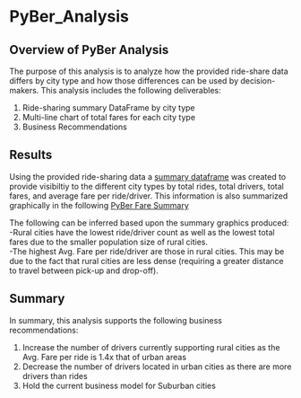 # PyBer_Analysis

## Overview of PyBer Analysis
The purpose of this analysis is to analyze how the provided ride-share data differs by city type and how those differences can be used by decision-makers.  This analysis includes the following deliverables:

1.  Ride-sharing summary DataFrame by city type
2.  Multi-line chart of total fares for each city type
3.  Business Recommendations

## Results
Using the provided ride-sharing data a [summary dataframe](Resources/summary_dataframe.png) was created to provide visibiltiy to the different city types by total rides, total drivers, total fares, and average fare per ride/driver.  This information is also summarized graphically in the following [PyBer Fare Summary](PyBer_fare_summary.png)

The following can be inferred based upon the summary graphics produced:
-Rural cities have the lowest ride/driver count as well as the lowest total fares due to the smaller population size of rural cities.  
-The highest Avg. Fare per ride/driver are those in rural cities.  This may be due to the fact that rural cities are less dense (requiring a greater distance to travel between pick-up and drop-off).

## Summary
In summary, this analysis supports the following business recommendations:
1.  Increase the number of drivers currently supporting rural cities as the Avg. Fare per ride is  1.4x that of urban areas
2.  Decrease the number of drivers located in urban cities as there are more drivers than rides
3.  Hold the current business model for Suburban cities 

